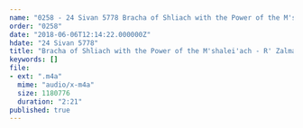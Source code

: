 ```yaml
---
name: "0258 - 24 Sivan 5778 Bracha of Shliach with the Power of the M'shalei'ach - R' Zalman Vilenkin"
order: "0258"
date: "2018-06-06T12:14:22.000000Z"
hdate: "24 Sivan 5778"
title: "Bracha of Shliach with the Power of the M'shalei'ach - R' Zalman Vilenkin"
keywords: []
file:
- ext: ".m4a"
  mime: "audio/x-m4a"
  size: 1180776
  duration: "2:21"
published: true
---
```


